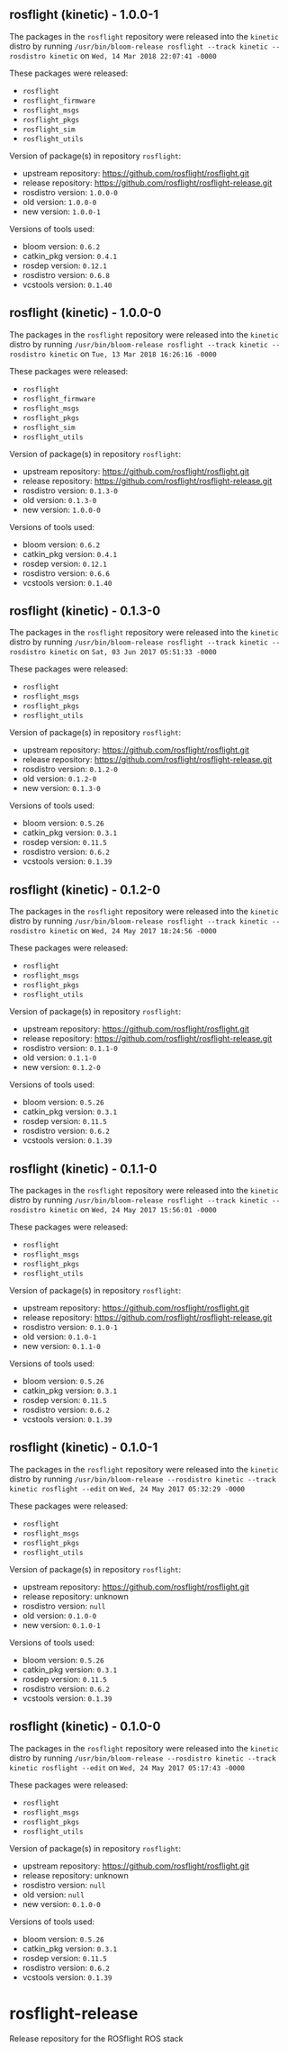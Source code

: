 ## rosflight (kinetic) - 1.0.0-1

The packages in the `rosflight` repository were released into the `kinetic` distro by running `/usr/bin/bloom-release rosflight --track kinetic --rosdistro kinetic` on `Wed, 14 Mar 2018 22:07:41 -0000`

These packages were released:
- `rosflight`
- `rosflight_firmware`
- `rosflight_msgs`
- `rosflight_pkgs`
- `rosflight_sim`
- `rosflight_utils`

Version of package(s) in repository `rosflight`:

- upstream repository: https://github.com/rosflight/rosflight.git
- release repository: https://github.com/rosflight/rosflight-release.git
- rosdistro version: `1.0.0-0`
- old version: `1.0.0-0`
- new version: `1.0.0-1`

Versions of tools used:

- bloom version: `0.6.2`
- catkin_pkg version: `0.4.1`
- rosdep version: `0.12.1`
- rosdistro version: `0.6.8`
- vcstools version: `0.1.40`


## rosflight (kinetic) - 1.0.0-0

The packages in the `rosflight` repository were released into the `kinetic` distro by running `/usr/bin/bloom-release rosflight --track kinetic --rosdistro kinetic` on `Tue, 13 Mar 2018 16:26:16 -0000`

These packages were released:
- `rosflight`
- `rosflight_firmware`
- `rosflight_msgs`
- `rosflight_pkgs`
- `rosflight_sim`
- `rosflight_utils`

Version of package(s) in repository `rosflight`:

- upstream repository: https://github.com/rosflight/rosflight.git
- release repository: https://github.com/rosflight/rosflight-release.git
- rosdistro version: `0.1.3-0`
- old version: `0.1.3-0`
- new version: `1.0.0-0`

Versions of tools used:

- bloom version: `0.6.2`
- catkin_pkg version: `0.4.1`
- rosdep version: `0.12.1`
- rosdistro version: `0.6.6`
- vcstools version: `0.1.40`


## rosflight (kinetic) - 0.1.3-0

The packages in the `rosflight` repository were released into the `kinetic` distro by running `/usr/bin/bloom-release rosflight --track kinetic --rosdistro kinetic` on `Sat, 03 Jun 2017 05:51:33 -0000`

These packages were released:
- `rosflight`
- `rosflight_msgs`
- `rosflight_pkgs`
- `rosflight_utils`

Version of package(s) in repository `rosflight`:

- upstream repository: https://github.com/rosflight/rosflight.git
- release repository: https://github.com/rosflight/rosflight-release.git
- rosdistro version: `0.1.2-0`
- old version: `0.1.2-0`
- new version: `0.1.3-0`

Versions of tools used:

- bloom version: `0.5.26`
- catkin_pkg version: `0.3.1`
- rosdep version: `0.11.5`
- rosdistro version: `0.6.2`
- vcstools version: `0.1.39`


## rosflight (kinetic) - 0.1.2-0

The packages in the `rosflight` repository were released into the `kinetic` distro by running `/usr/bin/bloom-release rosflight --track kinetic --rosdistro kinetic` on `Wed, 24 May 2017 18:24:56 -0000`

These packages were released:
- `rosflight`
- `rosflight_msgs`
- `rosflight_pkgs`
- `rosflight_utils`

Version of package(s) in repository `rosflight`:

- upstream repository: https://github.com/rosflight/rosflight.git
- release repository: https://github.com/rosflight/rosflight-release.git
- rosdistro version: `0.1.1-0`
- old version: `0.1.1-0`
- new version: `0.1.2-0`

Versions of tools used:

- bloom version: `0.5.26`
- catkin_pkg version: `0.3.1`
- rosdep version: `0.11.5`
- rosdistro version: `0.6.2`
- vcstools version: `0.1.39`


## rosflight (kinetic) - 0.1.1-0

The packages in the `rosflight` repository were released into the `kinetic` distro by running `/usr/bin/bloom-release rosflight --track kinetic --rosdistro kinetic` on `Wed, 24 May 2017 15:56:01 -0000`

These packages were released:
- `rosflight`
- `rosflight_msgs`
- `rosflight_pkgs`
- `rosflight_utils`

Version of package(s) in repository `rosflight`:

- upstream repository: https://github.com/rosflight/rosflight.git
- release repository: https://github.com/rosflight/rosflight-release.git
- rosdistro version: `0.1.0-1`
- old version: `0.1.0-1`
- new version: `0.1.1-0`

Versions of tools used:

- bloom version: `0.5.26`
- catkin_pkg version: `0.3.1`
- rosdep version: `0.11.5`
- rosdistro version: `0.6.2`
- vcstools version: `0.1.39`


## rosflight (kinetic) - 0.1.0-1

The packages in the `rosflight` repository were released into the `kinetic` distro by running `/usr/bin/bloom-release --rosdistro kinetic --track kinetic rosflight --edit` on `Wed, 24 May 2017 05:32:29 -0000`

These packages were released:
- `rosflight`
- `rosflight_msgs`
- `rosflight_pkgs`
- `rosflight_utils`

Version of package(s) in repository `rosflight`:

- upstream repository: https://github.com/rosflight/rosflight.git
- release repository: unknown
- rosdistro version: `null`
- old version: `0.1.0-0`
- new version: `0.1.0-1`

Versions of tools used:

- bloom version: `0.5.26`
- catkin_pkg version: `0.3.1`
- rosdep version: `0.11.5`
- rosdistro version: `0.6.2`
- vcstools version: `0.1.39`


## rosflight (kinetic) - 0.1.0-0

The packages in the `rosflight` repository were released into the `kinetic` distro by running `/usr/bin/bloom-release --rosdistro kinetic --track kinetic rosflight --edit` on `Wed, 24 May 2017 05:17:43 -0000`

These packages were released:
- `rosflight`
- `rosflight_msgs`
- `rosflight_pkgs`
- `rosflight_utils`

Version of package(s) in repository `rosflight`:

- upstream repository: https://github.com/rosflight/rosflight.git
- release repository: unknown
- rosdistro version: `null`
- old version: `null`
- new version: `0.1.0-0`

Versions of tools used:

- bloom version: `0.5.26`
- catkin_pkg version: `0.3.1`
- rosdep version: `0.11.5`
- rosdistro version: `0.6.2`
- vcstools version: `0.1.39`


# rosflight-release
Release repository for the ROSflight ROS stack

